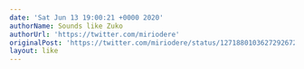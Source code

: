 ```yaml
---
date: 'Sat Jun 13 19:00:21 +0000 2020'
authorName: Sounds like Zuko
authorUrl: 'https://twitter.com/miriodere'
originalPost: 'https://twitter.com/miriodere/status/1271880103627292672'
layout: like
---
```

